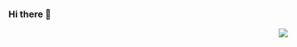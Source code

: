 ### Hi there 👋

<img align="right" src="https://github-readme-stats.vercel.app/api?username=m4tir&show_icons=true&icon_color=CE1D2D&hide_title=true&theme=nightowl" />

<!--
**M4tir/M4tir** is a ✨ _special_ ✨ repository because its `README.md` (this file) appears on your GitHub profile.

Here are some ideas to get you started:

- 🔭 I’m currently working on ...
- 🌱 I’m currently learning ...
- 👯 I’m looking to collaborate on ...
- 🤔 I’m looking for help with ...
- 💬 Ask me about ...
- 📫 How to reach me: ...
- 😄 Pronouns: ...
- ⚡ Fun fact: ...
-->
